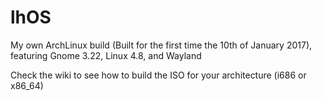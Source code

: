 # lhOS
My own ArchLinux build (Built for the first time the 10th of January 2017), featuring Gnome 3.22, Linux 4.8, and Wayland

Check the wiki to see how to build the ISO for your architecture (i686 or x86_64)

